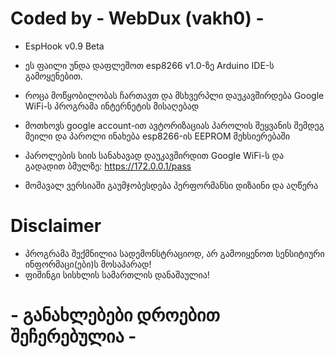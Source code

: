 # Coded by - WebDux (vakh0) -
- EspHook v0.9 Beta
- ეს ფაილი უნდა დაფლეშოთ esp8266 v1.0-ზე Arduino IDE-ს გამოყენებით.
- როცა მოწყობილობას ჩართავთ და მსხვერპლი დაუკავშირდება Google WiFi-ს პროგრამა ინტერნეტის მისაღებად
- მოთხოვს google account-ით ავტორიზაციას პაროლის შეყვანის შემდეგ მეილი და პაროლი ინახება esp8266-ის EEPROM მეხსიერებაში
- პაროლების სიის სანახავად დაუკავშირდით Google WiFi-ს და გადადით ბმულზე: https://172.0.0.1/pass

- მომავალ ვერსიაში გაუმჯობესდება პერფორმანსი დიზაინი და აღწერა

# Disclaimer
- პროგრამა შექმნილია სადემონსტრაციოდ, არ გამოიყენოთ სენსიტიური ინფორმაცი(ები)ს მოსაპარად!
- ფიშინგი სისხლის სამართლის დანაშაულია!

# - განახლებები დროებით შეჩერებულია -
